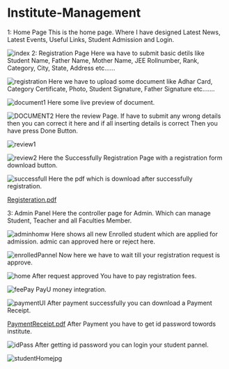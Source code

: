 # Institute-Management
1: Home Page
   This is the home page. Where I have designed Latest News, Latest Events, Useful Links, Student Admission and Login.
   
   
![index](https://user-images.githubusercontent.com/75820747/150767663-086f14a7-78ff-47c2-a892-7af4ce616135.jpg)
2: Registration Page
   Here wa have to submit basic detils like Student Name, Father Name, Mother Name, JEE Rollnumber, Rank, Category, City, State, Address etc......
   
   
![registration](https://user-images.githubusercontent.com/75820747/150767729-40fa63d4-3bd9-4695-8fff-b48142ca3df2.jpg)
  Here we have to upload some document like Adhar Card, Category Certificate, Photo, Student Signature, Father Signature etc.......
  
  
![document1](https://user-images.githubusercontent.com/75820747/150767752-14b00671-bc47-4541-b8c3-46fa9e7fdc7d.jpg)
  Here some live preview of document.  
  
![DOCUMENT2](https://user-images.githubusercontent.com/75820747/150767788-e5191651-b395-44d7-9eb5-9bba1c3a2498.jpg)
  Here the review Page. If have to submit any wrong details then you can correct it here and if all inserting details is correct Then you have press Done Button.

![review1](https://user-images.githubusercontent.com/75820747/150768416-773e8f90-523f-4e4e-911f-0959b84f3676.jpg)

![review2](https://user-images.githubusercontent.com/75820747/150768439-8b311c31-faa1-46fe-aa59-e88bdabc993c.jpg)
  Here the Successfully Registration Page with a registration form download button. 
  
  
![successfull](https://user-images.githubusercontent.com/75820747/150767843-b7bd4d28-7c51-44c1-917e-5b11c13680fa.jpg)
  Here the pdf which is download after successfully registration.
  
[Registeration.pdf](https://github.com/aruvishalpatel/Institute-Management/files/7924847/Registeration.pdf)

3: Admin Panel
  Here the controller page for Admin. Which can manage Student, Teacher and all Faculties Member.
  
  
![adminhomw](https://user-images.githubusercontent.com/75820747/150768761-bfc86d93-d82a-4c37-90b1-dafb94b55687.jpg)
  Here shows all new Enrolled student which are applied for admission. admic can approved here or reject here.
  
  
![enrolledPannel](https://user-images.githubusercontent.com/75820747/150768574-77bb4109-8bc6-4f35-b3c4-5bf0bf0b82e4.jpg)
  Now here we have to wait till your registration request is approve.
  

![home](https://user-images.githubusercontent.com/75820747/150768331-63645c16-4826-4a79-bd41-382ebf9c4fd7.jpg)
  After request approved You have to pay registration fees.
  
  
![feePay](https://user-images.githubusercontent.com/75820747/150768583-0da06ebc-57f0-478d-b42d-ae9731dc0ba9.jpg)
  PayU money integration.
  
  
![paymentUI](https://user-images.githubusercontent.com/75820747/150768802-5bf5328a-f8bc-4e01-afbe-74f1edd392e9.jpg)
  After payment successfully you can download a Payment Receipt.
  
  
[PaymentReceipt.pdf](https://github.com/aruvishalpatel/Institute-Management/files/7924886/PaymentReceipt.pdf)
  After Payment you have to get id password towords institute.


![idPass](https://user-images.githubusercontent.com/75820747/150768612-ac45812c-effc-480c-8c0e-48c03625432e.jpg)
  After getting id password you can login your student pannel.
  

![studentHomejpg](https://user-images.githubusercontent.com/75820747/150768871-080007cf-89dc-42cb-af70-3f95f49bf20c.jpg)

